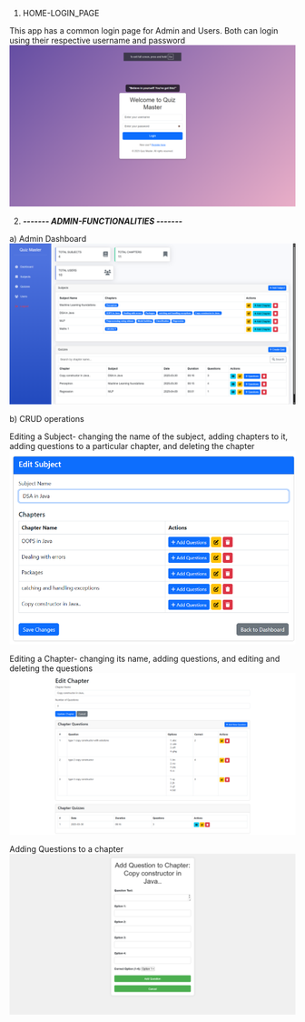 1) HOME-LOGIN_PAGE

This app has a common login page for Admin and Users. Both can login using their respective username and password
   ![Image Alt](https://github.com/sameerthakur6780/QUIZ-MASTER-APP_AppDev1/blob/0fe91e428580e9dab9bfadbc2929f0a1845f0781/Screenshot%202025-04-29%20085735.png)

2) _______------- ADMIN-FUNCTIONALITIES -------_______

a) Admin Dashboard
 ![Image Alt](https://github.com/sameerthakur6780/QUIZ-MASTER-APP_AppDev1/blob/7ae0437b9885bd2f425bf3606584f15ae09a0ffe/Screenshot%202025-04-29%20084305.png)

b) CRUD operations

Editing a Subject- changing the name of the subject, adding chapters to it, adding questions to a particular chapter, and deleting the chapter
![Image Alt](https://github.com/sameerthakur6780/QUIZ-MASTER-APP_AppDev1/blob/d7b499a0c2fc100dd84e7a76d5796434280dc631/Screenshot%202025-04-29%20090932.png)

Editing a Chapter- changing its name, adding questions, and editing and deleting the questions
![Image Alt](https://github.com/sameerthakur6780/QUIZ-MASTER-APP_AppDev1/blob/82205fd188d9195bbf9ca44889dc1398af775014/Screenshot%202025-04-29%20091335.png)

Adding Questions to a chapter
![Image Alt](https://github.com/sameerthakur6780/QUIZ-MASTER-APP_AppDev1/blob/748f933e9b138093b2cf22f530c2435d72f74cd3/Screenshot%202025-04-29%20092448.png)


